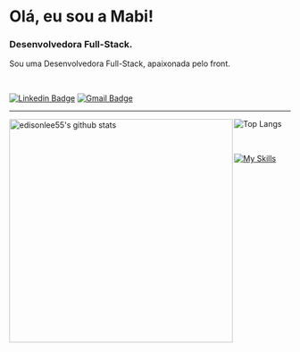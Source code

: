 <h1>Olá, eu sou a Mabi! </h1>

<h3> Desenvolvedora Full-Stack.</h3>

<p>
 Sou uma Desenvolvedora Full-Stack, apaixonada pelo front.
</p>

<br />

[![Linkedin Badge](https://img.shields.io/badge/-MabianePolniak-blue?style=flat-square&logo=Linkedin&logoColor=white&link=https://www.linkedin.com/in/jayraj-roshan/)](https://www.linkedin.com/in/mabianepolniak/)
[![Gmail Badge](https://img.shields.io/badge/-mabiane.polniak@gmail.com-d14836?style=flat-square&logo=Gmail&logoColor=white&link=mailto:mabiane.polniak@gmail.com)](mailto:mabiane.polniak@gmail.com)

----

 <p>
   <a href="https://github.com/mabiiak">
   <img src="https://github-readme-stats.vercel.app/api?username=mabiiak&hide_border=true&show_icons=true" align="left" width="400px" alt="edisonlee55's github stats">
   </a>
 </p>

![Top Langs](https://github-readme-stats.vercel.app/api/top-langs/?username=mabiiak&layout=compact&hide_border=true)

<br />

[![My Skills](https://skills.thijs.gg/icons?i=html,css,javascript,react,nodejs,express,docker,mysql,typescript,mongo&theme=light)](https://skills.thijs.gg)

